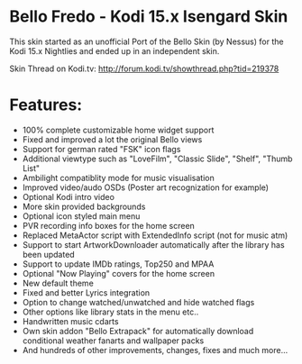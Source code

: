 # Bello Fredo - Kodi 15.x Isengard Skin
This skin started as an unofficial Port of the Bello Skin (by Nessus) for the Kodi 15.x Nightlies and ended up in an independent
skin.

Skin Thread on Kodi.tv: http://forum.kodi.tv/showthread.php?tid=219378

# Features:
- 100% complete customizable home widget support
- Fixed and improved a lot the original Bello views
- Support for german rated "FSK" icon flags
- Additional viewtype such as "LoveFilm", "Classic Slide", "Shelf", "Thumb List"
- Ambilight compatiblity mode for music visualisation
- Improved video/audo OSDs (Poster art recognization for example)
- Optional Kodi intro video
- More skin provided backgrounds
- Optional icon styled main menu
- PVR recording info boxes for the home screen
- Replaced MetaActor script with ExtendedInfo script (not for music atm)
- Support to start ArtworkDownloader automatically after the library has been updated
- Support to update IMDb ratings, Top250 and MPAA
- Optional "Now Playing" covers for the home screen
- New default theme
- Fixed and better Lyrics integration
- Option to change watched/unwatched and hide watched flags
- Other options like library stats in the menu etc..
- Handwritten music cdarts
- Own skin addon "Bello Extrapack" for automatically download conditional weather fanarts and wallpaper packs
- And hundreds of other improvements, changes, fixes and much more...


